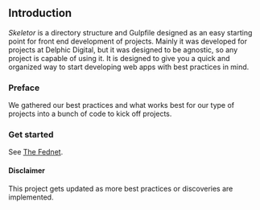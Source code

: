 ## Introduction

_Skeletor_ is a directory structure and Gulpfile designed as an easy starting point for front end development of projects. Mainly it was developed for projects at Delphic Digital, but it was designed to be agnostic, so any project is capable of using it. It is designed to give you a quick and organized way to start developing web apps with best practices in mind.

### Preface
We gathered our best practices and what works best for our type of projects into a bunch of code to kick off projects.

### Get started

See [The Fednet](https://fednet.herokuapp.com/skeletor/introduction).


#### Disclaimer
This project gets updated as more best practices or discoveries are implemented.
